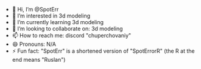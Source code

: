 - 👋 Hi, I’m @SpotErr
- 👀 I’m interested in 3d modeling
- 🌱 I’m currently learning 3d modeling
- 💞️ I’m looking to collaborate on: 3d modeling
- 📫 How to reach me: discord "chuperchovaniy"
- 😄 Pronouns: N/A
- ⚡ Fun fact: "SpotErr" is a shortened version of "SpotErrorR" (the R at the end means "Ruslan")

<!---
SpotErr/SpotErr is a ✨ special ✨ repository because its `README.md` (this file) appears on your GitHub profile.
You can click the Preview link to take a look at your changes.
--->
